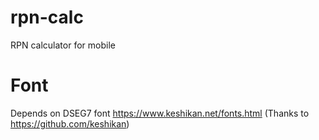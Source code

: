 # rpn-calc
RPN calculator for mobile

# Font
Depends on DSEG7 font https://www.keshikan.net/fonts.html (Thanks to https://github.com/keshikan)